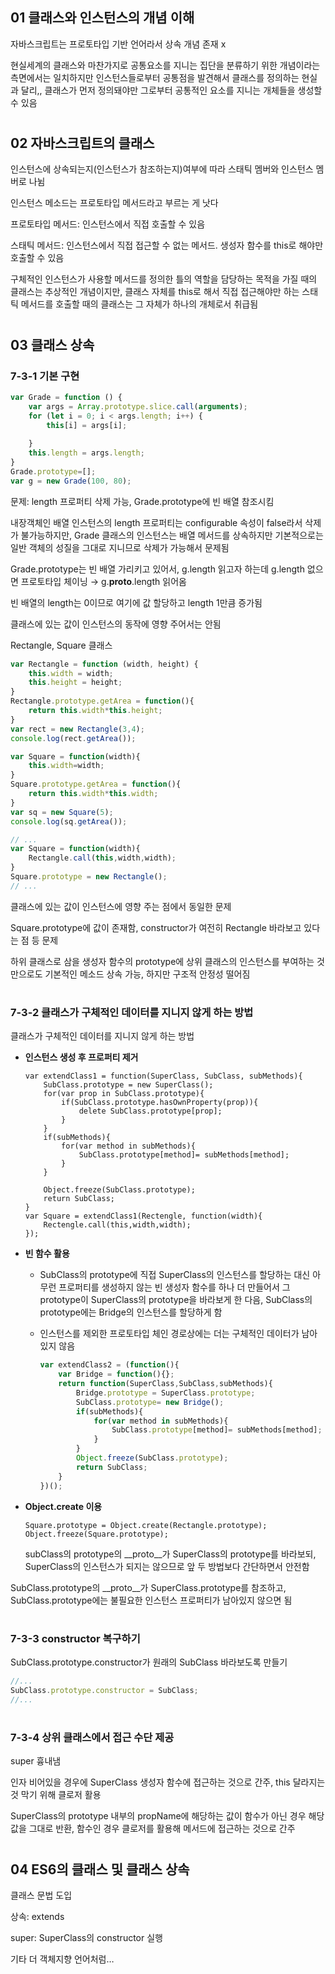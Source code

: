 ## 01 클래스와 인스턴스의 개념 이해

자바스크립트는 프로토타입 기반 언어라서 상속 개념 존재 x

현실세계의 클래스와 마찬가지로 공통요소를 지니는 집단을 분류하기 위한 개념이라는 측면에서는 일치하지만 인스턴스들로부터 공통점을 발견해서 클래스를 정의하는 현실과 달리,, 클래스가 먼저 정의돼야만 그로부터 공통적인 요소를 지니는 개체들을 생성할 수 있음

#

## 02 자바스크립트의 클래스

인스턴스에 상속되는지(인스턴스가 참조하는지)여부에 따라 스태틱 멤버와 인스턴스 멤버로 나뉨

인스턴스 메소드는 프로토타입 메서드라고 부르는 게 낫다

프로토타입 메서드: 인스턴스에서 직접 호출할 수 있음

스태틱 메서드: 인스턴스에서 직접 접근할 수 없는 메서드. 생성자 함수를  this로 해야만 호출할 수 있음

구체적인 인스턴스가 사용할 메서드를 정의한 틀의 역할을 담당하는 목적을 가질 때의 클래스는 추상적인 개념이지만, 클래스 자체를 this로 해서 직접 접근해야만 하는 스태틱 메서드를 호출할 때의 클래스는 그 자체가 하나의 개체로서 취급됨

#

## 03 클래스 상속

### 7-3-1 기본 구현

```jsx
var Grade = function () {
    var args = Array.prototype.slice.call(arguments);
    for (let i = 0; i < args.length; i++) {
        this[i] = args[i];
        
    }
    this.length = args.length;
}
Grade.prototype=[];
var g = new Grade(100, 80);
```

문제: length 프로퍼티 삭제 가능, Grade.prototype에 빈 배열 참조시킴

내장객체인 배열 인스턴스의 length 프로퍼티는 configurable 속성이 false라서 삭제가 불가능하지만, Grade 클래스의 인스턴스는 배열 메서드를 상속하지만 기본적으로는 일반 객체의 성질을 그대로 지니므로 삭제가 가능해서 문제됨

Grade.prototype는 빈 배열 가리키고 있어서, g.length 읽고자 하는데 g.length 없으면 프로토타입 체이닝 → g.__proto__.length 읽어옴

빈 배열의 length는 0이므로 여기에 값 할당하고 length 1만큼 증가됨

클래스에 있는 값이 인스턴스의 동작에 영향 주어서는 안됨

Rectangle, Square 클래스

```jsx
var Rectangle = function (width, height) {
    this.width = width;
    this.height = height;
}
Rectangle.prototype.getArea = function(){
    return this.width*this.height;
}
var rect = new Rectangle(3,4);
console.log(rect.getArea());

var Square = function(width){
    this.width=width;
}
Square.prototype.getArea = function(){
    return this.width*this.width;
}
var sq = new Square(5);
console.log(sq.getArea());
```

```jsx
// ...
var Square = function(width){
    Rectangle.call(this,width,width);
}
Square.prototype = new Rectangle();
// ...
```

클래스에 있는 값이 인스턴스에 영향 주는 점에서 동일한 문제

Square.prototype에 값이 존재함, constructor가 여전히 Rectangle 바라보고 있다는 점 등 문제

하위 클래스로 삼을 생성자 함수의 prototype에 상위 클래스의 인스턴스를 부여하는 것만으로도 기본적인 메소드 상속 가능, 하지만 구조적 안정성 떨어짐

#

### 7-3-2 클래스가 구체적인 데이터를 지니지 않게 하는 방법

클래스가 구체적인 데이터를 지니지 않게 하는 방법

- **인스턴스 생성 후 프로퍼티 제거**
    
    ```
    var extendClass1 = function(SuperClass, SubClass, subMethods){
        SubClass.prototype = new SuperClass();
        for(var prop in SubClass.prototype){
            if(SubClass.prototype.hasOwnProperty(prop)){
                delete SubClass.prototype[prop];
            }
        }
        if(subMethods){
            for(var method in subMethods){
                SubClass.prototype[method]= subMethods[method];
            }
        }
        
        Object.freeze(SubClass.prototype);
        return SubClass;
    }
    var Square = extendClass1(Rectengle, function(width){
        Rectengle.call(this,width,width);
    });
    ```
    
- **빈 함수 활용**
    - SubClass의 prototype에 직접 SuperClass의 인스턴스를 할당하는 대신 아무런 프로퍼티를 생성하지 않는 빈 생성자 함수를 하나 더 만들어서 그 prototype이 SuperClass의 prototype을 바라보게 한 다음, SubClass의 prototype에는 Bridge의 인스턴스를 할당하게 함
    - 인스턴스를 제외한 프로토타입 체인 경로상에는 더는 구체적인 데이터가 남아있지 않음
        
        ```jsx
        var extendClass2 = (function(){
            var Bridge = function(){};
            return function(SuperClass,SubClass,subMethods){
                Bridge.prototype = SuperClass.prototype;
                SubClass.prototype= new Bridge();
                if(subMethods){
                    for(var method in subMethods){
                        SubClass.prototype[method]= subMethods[method];
                    }
                }
                Object.freeze(SubClass.prototype);
                return SubClass;
            }
        })();
        ```
        
- **Object.create 이용**
    
    ```
    Square.prototype = Object.create(Rectangle.prototype);
    Object.freeze(Square.prototype);
    ```
    
    subClass의 prototype의 __proto__가 SuperClass의 prototype를 바라보되, SuperClass의 인스턴스가 되지는 않으므로 앞 두 방법보다 간단하면서 안전함
    

SubClass.prototype의 __proto__가 SuperClass.prototype를 참조하고, SubClass.prototype에는 불필요한 인스턴스 프로퍼티가 남아있지 않으면 됨

#

### 7-3-3 constructor 복구하기

SubClass.prototype.constructor가 원래의 SubClass 바라보도록 만들기

```jsx
//...
SubClass.prototype.constructor = SubClass;
//...
```

#

### 7-3-4 상위 클래스에서 접근 수단 제공

super 흉내냄

인자 비어있을 경우에 SuperClass 생성자 함수에 접근하는 것으로 간주, this 달라지는 것 막기 위해 클로저 활용

SuperClass의 prototype 내부의 propName에 해당하는 값이 함수가 아닌 경우 해당 값을 그대로 반환, 함수인 경우 클로저를 활용해 메서드에 접근하는 것으로 간주

#

## 04 ES6의 클래스 및 클래스 상속

클래스 문법 도입

상속: extends

super: SuperClass의 constructor 실행

기타 더 객체지향 언어처럼…
